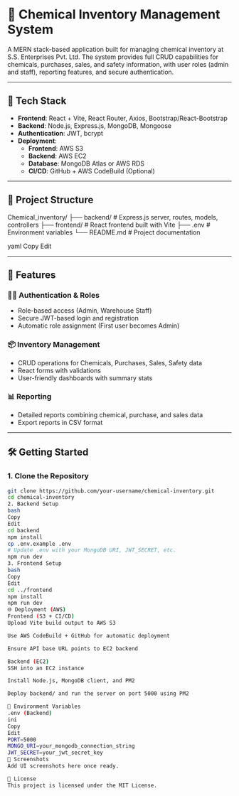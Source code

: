# 🧪 Chemical Inventory Management System

A MERN stack-based application built for managing chemical inventory at S.S. Enterprises Pvt. Ltd. The system provides full CRUD capabilities for chemicals, purchases, sales, and safety information, with user roles (admin and staff), reporting features, and secure authentication.

---

## 🔧 Tech Stack

- **Frontend**: React + Vite, React Router, Axios, Bootstrap/React-Bootstrap  
- **Backend**: Node.js, Express.js, MongoDB, Mongoose  
- **Authentication**: JWT, bcrypt  
- **Deployment**:  
  - **Frontend**: AWS S3  
  - **Backend**: AWS EC2  
  - **Database**: MongoDB Atlas or AWS RDS  
  - **CI/CD**: GitHub + AWS CodeBuild (Optional)

---

## 📁 Project Structure

Chemical_inventory/ ├── backend/ # Express.js server, routes, models, controllers ├── frontend/ # React frontend built with Vite ├── .env # Environment variables └── README.md # Project documentation

yaml
Copy
Edit

---

## 🚀 Features

### 👨‍💼 Authentication & Roles
- Role-based access (Admin, Warehouse Staff)
- Secure JWT-based login and registration
- Automatic role assignment (First user becomes Admin)

### 📦 Inventory Management
- CRUD operations for Chemicals, Purchases, Sales, Safety data
- React forms with validations
- User-friendly dashboards with summary stats

### 📊 Reporting
- Detailed reports combining chemical, purchase, and sales data
- Export reports in CSV format

---

## 🛠️ Getting Started

### 1. Clone the Repository

```bash
git clone https://github.com/your-username/chemical-inventory.git
cd chemical-inventory
2. Backend Setup
bash
Copy
Edit
cd backend
npm install
cp .env.example .env
# Update .env with your MongoDB URI, JWT_SECRET, etc.
npm run dev
3. Frontend Setup
bash
Copy
Edit
cd ../frontend
npm install
npm run dev
🌐 Deployment (AWS)
Frontend (S3 + CI/CD)
Upload Vite build output to AWS S3

Use AWS CodeBuild + GitHub for automatic deployment

Ensure API base URL points to EC2 backend

Backend (EC2)
SSH into an EC2 instance

Install Node.js, MongoDB client, and PM2

Deploy backend/ and run the server on port 5000 using PM2

🔐 Environment Variables
.env (Backend)
ini
Copy
Edit
PORT=5000
MONGO_URI=your_mongodb_connection_string
JWT_SECRET=your_jwt_secret_key
📸 Screenshots
Add UI screenshots here once ready.

📄 License
This project is licensed under the MIT License.

